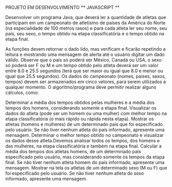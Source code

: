 PROJETO EM DESENVOLVIMENTO 
** JAVASCRIPT **

Desenvolver um programa Java, que deverá ler a quantidade de atletas que participam em um campeonato de atletismo de países da América do Norte (na especialidade de 100 metros rasos) e para cada atleta ler seu nome, seu país, seu sexo, o tempo obtido na etapa classificatória e o tempo obtido na etapa final.

As funções devem retornar o dado lido, mas verificam e ficarão repetindo a leitura e mostrando uma mensagem de alerta até o usuário digitar um dado válido. Observe que o país só poderá ser México, Canadá ou USA, o sexo só poderá ser F ou M e um tempo obtido pelo atleta deverá ser um valor entre 8.0 e 25.5 segundos (terá que ser maior ou igual que 8.0 e menor ou igual que 25.5 segundos). Os dados do campeonato (nomes, países, sexos, tempos) devem ser armazenados em cinco vetores, para serem utilizados a qualquer momento. O algoritmo/programa deve permitir realizar alguns cálculos, como:

Determinar a média dos tempos obtidos pelas mulheres e a média dos tempos dos homens, considerando somente a etapa final.
Visualizar os dados do atleta (pode ser um homem ou uma mulher) com melhor tempo na etapa classificatória (o mais rápido ou rápida nesta etapa).
Mostrar os atletas (homens e mulheres) de um determinado país que foi especificado pelo usuário. Se não tiver nenhum atleta do país informado, apresente uma mensagem.
Determinar o melhor tempo obtido no campeonato e visualizar os dados desse atleta.Devemos analisar todos os tempos, dos homens e das mulheres, na etapa classificatória e também na etapa final.
Calcular a média dos tempos dos atletas homens, de um determinado país especificado pelo usuário, mas considerando somente os tempos da etapa final. Se não tiver nenhum atleta homem do país informado, apresente uma mensagem.
Mostrar na tela os atletas de um determinado sexo (M ou F) que foi especificado pelo usuário. Se não tiver nenhum atleta do sexo informado, apresente uma mensagem.
